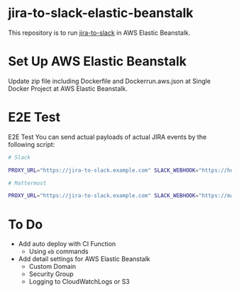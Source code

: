 # jira-to-slack-elastic-beanstalk

This repository is to run [jira-to-slack](https://github.com/takami228/jira-to-slack) in AWS Elastic Beanstalk.

# Set Up AWS Elastic Beanstalk

Update zip file including Dockerfile and Dockerrun.aws.json at Single Docker Project at AWS Elastic Beanstalk.

# E2E Test

E2E Test
You can send actual payloads of actual JIRA events by the following script:

```sh
# Slack

PROXY_URL="https://jira-to-slack.example.com" SLACK_WEBHOOK="https://hooks.slack.com/xxx&username=JIRA&icon=https://lh3.googleusercontent.com/GkgChJMixx9JAmoUi1majtfpjg1Ra86gZR0GCehJfVcOGQI7Ict_TVafXCtJniVn3R0" ./testdata/post_jira_events.sh
```

```sh
# Mattermost

PROXY_URL="https://jira-to-slack.example.com" SLACK_WEBHOOK="https://mattermost.example.com/hooks/xxx&username=JIRA&icon=https://lh3.googleusercontent.com/GkgChJMixx9JAmoUi1majtfpjg1Ra86gZR0GCehJfVcOGQI7Ict_TVafXCtJniVn3R0&dialect=mattermost" ./testdata/post_jira_events.sh
```

# To Do

- Add auto deploy with CI Function
    - Using `eb` commands
- Add detail settings for AWS Elastic Beanstalk
    - Custom Domain
    - Security Group
    - Logging to CloudWatchLogs or S3
